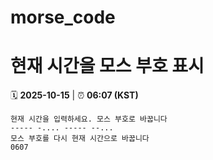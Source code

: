 # morse_code
# 현재 시간을 모스 부호 표시
<!-- MORSE_TIME_START -->
🗓️ **2025-10-15** | ⏰ **06:07 (KST)**

```
현재 시간을 입력하세요. 모스 부호로 바꿉니다
----- -.... ----- --...
모스 부호를 다시 현재 시간으로 바꿉니다
0607
```
<!-- MORSE_TIME_END -->
